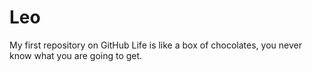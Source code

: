 # Leo
My first repository on GitHub
Life is like a box of chocolates, you never know what you are going to get. 
